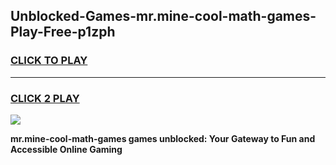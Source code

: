 
## Unblocked-Games-mr.mine-cool-math-games-Play-Free-p1zph
<h3>
<a href="https://premium76.site?title=mr.mine-cool-math-games&ref=21A">CLICK TO PLAY</a></h3>
<hr>

<h3>
<a href="https://premium76.site?title=mr.mine-cool-math-games&ref=21A">CLICK 2 PLAY</a>
  
</h3>

<a href="https://premium76.site?title=mr.mine-cool-math-games&ref=21A"><img src="https://clearcache.store/games.png"></a>


**mr.mine-cool-math-games games unblocked: Your Gateway to Fun and Accessible Online Gaming**
